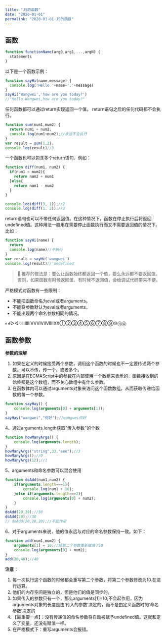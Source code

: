 ```yaml
---
title: "JS的函数"
date: "2020-01-01"
permalink: "2020-01-01-JS的函数"
---
```



## 函数
```javascript
function functionName(arg0,arg1,...,argN) {
  statements
}
```
以下是一个函数示例：
```javascript
function sayHi(name,message) {
  console.log('Hello '+name+','+message)
}
sayHi('Wangwei','how are you today?')
//"Hello Wangwei,how are you today?"
```
任何函数都可以通过return实现返回一个值。
return语句之后的任何代码都不会执行。
```javascript
function sum(num1,num2) {
  return num1 + num2;
  console.log(num1+num2);//永远不会执行
}
var result = sum(1,2);
console.log(result)//3
```
一个函数也可以包含多个return语句，例如：
```javascript
function diff(num1, num2) {
  if(num1 < num2){
    return num2 + num1
  }else{
    return num1 - num2
  }
}

console.log(diff(3, 1));//2
console.log(diff(1, 2));//3

```
return语句也可以不带任何返回值。在这种情况下，函数在停止执行后将返回undefined值。这种用法一般用在需要停止函数执行而又不需要返回值的情况下。比如：
```javascript
function sayHi(name) {
  return
  console.log(name)//不执行
}
var result = sayHi('wangwei')
console.log(result)//'undefined'
```
>:100: 推荐的做法是：要么让函数始终都返回一个值，要么永远都不要返回值。否则，如果函数有时候返回值，有时候不返回值，会给调试代码带来不便。

严格模式对函数有一些限制：
- 不能把函数命名为eval或者arguments。
- 不能将参数默认为eval或者arguments。
- 不能出现两个命名参数相同的情况。


◐√▷◁♢ⅠⅡⅢⅣⅤⅥⅦⅧⅨⅩ①②③④⑤⑥⑦⑧⑨⑩⑪⑫
## 函数参数
**参数的理解**
1. 如果在定义的时候接受两个参数，调用这个函数的时候也不一定要传递两个参数。可以不传，传一个，或者多个。
2. 原因是在ECMAScript中的参数在内部使用一个数组来表示的，函数接收到的始终都是这个数组，而不关心数组中有什么参数。    
3. 在函数体内可以通过arguments对象来访问这个函数数组，从而获取传递给函数的每一个参数。

```javascript
function sayHay() {
    console.log(arguments[0] + arguments[1]);
}
sayHay("wangwei","你好");//wangwei你好
```

4、通过arguments.length获取"传入参数"的个数
```javascript
function howManyArgs() {
    console.log(arguments.length);
}
howManyArgs("string",33,"eee");//3
howManyArgs();//0
howManyArgs(12);//1
```

5、arguments和命名参数可以混合使用
```javascript
function doAdd(num1,num2) {
    if(arguments.length===1){
        console.log(num1 + 10);
    }else if(arguments.length===2){
        console.log(arguments[0] + num2);
    }
}
doAdd(20,30);//50
doAdd(20);//30
// doAdd(20,20,20);//不起作用
```


6、对于arguments来说，他的值永远与对应的命名参数保持一致。如下：
```javascript
function add(num1,num2) {
    arguments[1] = 10;//给第二个参数重新赋值了10
    console.log(arguments[0] + num2);
}
add(30,40);//40
```

**注意：**
1. 每一次执行这个函数的时候都会重写第二个参数，将第二个参数修改为10.在进行运算。
2. 他们的内存空间是独立的，但是他们的值是同步的。
3. 如果传入的参数只有一个，那么arguments[1]=10;不会起作用，因为arguments对象的长度是由‘传入的参数’决定的，而不是由定义函数时的‘命名参数’决定的
4. 【最重要一点】：没有传递值的命名参数将自动被赋予undefined值。这就和定义了变量，还没有赋值一样。
5. 在严格模式下：重写arguments会报错。

